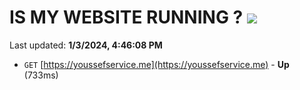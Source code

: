 # IS MY WEBSITE RUNNING ? [![](https://img.shields.io/static/v1?label=Sponsor&message=%E2%9D%A4&logo=GitHub&color=%23fe8e86)](https://github.com/sponsors/<username>)

Last updated: **1/3/2024, 4:46:08 PM**

- `GET` [https://youssefservice.me](https://youssefservice.me) - **Up** (733ms)
